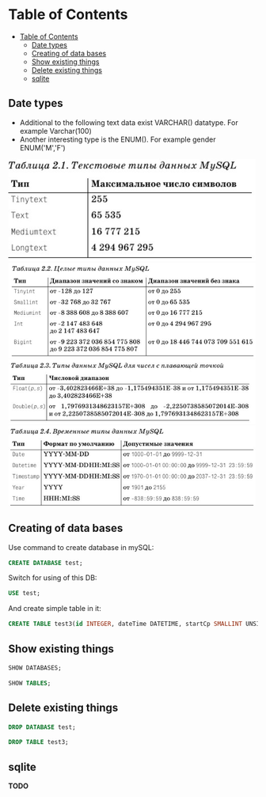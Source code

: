 # Table of Contents

- [Table of Contents](#table-of-contents)
  - [Date types](#date-types)
  - [Creating of data bases](#creating-of-data-bases)
  - [Show existing things](#show-existing-things)
  - [Delete existing things](#delete-existing-things)
  - [sqlite](#sqlite)
  
## Date types

- Additional to the following text data exist VARCHAR() datatype. For example Varchar(100)
- Another interesting type is the ENUM(). For example gender ENUM('M','F')

<img src="./Images/SQL_TextTypes.jpg" alt="drawing" width="500"/>

<img src="./Images/SQL_IntegerTypes.jpg" alt="drawing" width="500"/>

<img src="./Images/SQL_FloatTypes.jpg" alt="drawing" width="500"/>

<img src="./Images/SQL_DateTimeTypes.jpg" alt="drawing" width="500"/>

## Creating of data bases

Use command to create database in mySQL:

```sql
CREATE DATABASE test;
```

Switch for using of this DB:

```sql
USE test;
```

And create simple table in it:

```sql
CREATE TABLE test3(id INTEGER, dateTime DATETIME, startCp SMALLINT UNSIGNED NOT NULL DEFAULT 1);
```

## Show existing things

```sql
SHOW DATABASES;
```

```sql
SHOW TABLES;
```

## Delete existing things

```sql
DROP DATABASE test;
```

```sql
DROP TABLE test3;
```

## sqlite

**TODO**